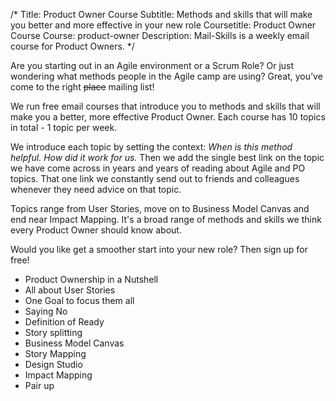 /*
Title: Product Owner Course
Subtitle: Methods and skills that will make you better and more effective in your new role
Coursetitle: Product Owner Course
Course: product-owner
Description: Mail-Skills is a weekly email course for Product Owners.
*/

Are you starting out in an Agile environment or a Scrum Role? Or just wondering what methods people in the Agile camp are using? Great, you’ve come to the right <s>place</s> mailing list!

We run free email courses that introduce you to methods and skills that will make you a better, more effective Product Owner. Each course has 10 topics in total - 1 topic per week.

We introduce each topic by setting the context: <em>When is this method helpful.</em> <em>How did it work for us.</em> Then we add the single best link on the topic we have come across in years and years of reading about Agile and PO topics. That one link we constantly send out to friends and colleagues whenever they need advice on that topic.

Topics range from User Stories, move on to Business Model Canvas and end near Impact Mapping. It's a broad range of methods and skills we think every Product Owner should know about.

Would you like get a smoother start into your new role? Then sign up for free!

<split>

* Product Ownership in a Nutshell
* All about User Stories
* One Goal to focus them all
* Saying No
* Definition of Ready
* Story splitting
* Business Model Canvas
* Story Mapping
* Design Studio
* Impact Mapping
* Pair up
